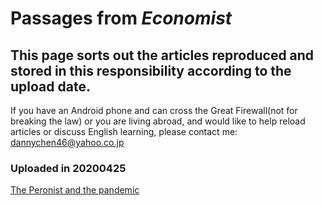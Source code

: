 # Passages from _Economist_

## This page sorts out the articles reproduced and stored in this responsibility according to the upload date.
If you have an Android phone and can cross the Great Firewall(not for breaking the law) or you are living abroad, and would like to help reload articles or discuss English learning, please contact me: dannychen46@yahoo.co.jp 
   
### Uploaded in 20200425
[The Peronist and the pandemic](2020_0425_01)
